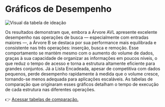 # Gráficos de Desempenho

![Visual da tabela de ideação](https://drive.google.com/uc?export=view&id=1hNpqJi4J7EF9pYIHYmPBMSf7DIHHeDv8)

Os resultados demonstram que, embora a Árvore AVL apresente excelente desempenho nas operações de busca — especialmente com entradas maiores —, a Árvore B se destaca por sua performance mais equilibrada e consistente nas três operações: inserção, busca e remoção. Esse comportamento se mantém mesmo com o aumento do volume de dados, graças à sua capacidade de organizar as informações em poucos níveis, o que reduz o tempo de acesso e torna a estrutura altamente eficiente para grandes conjuntos. Já a Lista Encadeada, apesar de competitiva com dados pequenos, perde desempenho rapidamente à medida que o volume cresce, tornando-se menos adequada para aplicações escaláveis. As tabelas de comparação que originaram esses gráficos detalham o tempo de execução de cada estrutura nas diferentes operações.

👉 [Acessar tabelas de comparação.](https://github.com/GregoryOzaki/b-tree-performance-analysis-versus-other-data-structures/blob/main/results/tabelas-comparacao.md)
